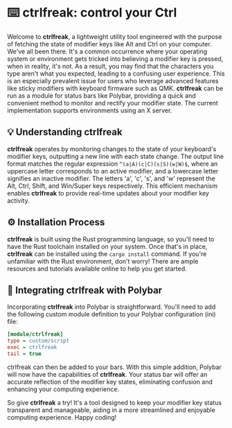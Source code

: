 # :keyboard: ctrlfreak: control your Ctrl

Welcome to **ctrlfreak**, a lightweight utility tool engineered with the purpose of fetching the state of modifier keys like Alt and Ctrl on your computer. We've all been there. It's a common occurrence where your operating system or environment gets tricked into believing a modifier key is pressed, when in reality, it's not. As a result, you may find that the characters you type aren't what you expected, leading to a confusing user experience. This is an especially prevalent issue for users who leverage advanced features like sticky modifiers with keyboard firmware such as QMK. **ctrlfreak** can be run as a module for status bars like Polybar, providing a quick and convenient method to monitor and rectify your modifier state. The current implementation supports environments using an X server.

## :bulb: Understanding ctrlfreak

**ctrlfreak** operates by monitoring changes to the state of your keyboard's modifier keys, outputting a new line with each state change. The output line format matches the regular expression `^(a|A)(c|C)(s|S)(w|W)$`, where an uppercase letter corresponds to an active modifier, and a lowercase letter signifies an inactive modifier. The letters 'a', 'c', 's', and 'w' represent the Alt, Ctrl, Shift, and Win/Super keys respectively. This efficient mechanism enables **ctrlfreak** to provide real-time updates about your modifier key activity.
## :gear: Installation Process

**ctrlfreak** is built using the Rust programming language, so you'll need to have the Rust toolchain installed on your system. Once that's in place, **ctrlfreak** can be installed using the `cargo install` command. If you're unfamiliar with the Rust environment, don't worry! There are ample resources and tutorials available online to help you get started.

## :jigsaw: Integrating ctrlfreak with Polybar

Incorporating **ctrlfreak** into Polybar is straightforward. You'll need to add the following custom module definition to your Polybar configuration (ini) file:

```ini
[module/ctrlfreak]
type = custom/script
exec = ctrlfreak
tail = true
```

ctrlfreak can then be added to your bars. With this simple addition, Polybar will now have the capabilities of **ctrlfreak**. Your status bar will offer an accurate reflection of the modifier key states, eliminating confusion and enhancing your computing experience.

So give **ctrlfreak** a try! It's a tool designed to keep your modifier key status transparent and manageable, aiding in a more streamlined and enjoyable computing experience. Happy coding!
